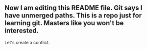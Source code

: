 Now I am editing this README file.
Git says I have unmerged paths.
This is a repo just for learning git.
Masters like you won't be interested.
------------------------
Let's create a conflict.
